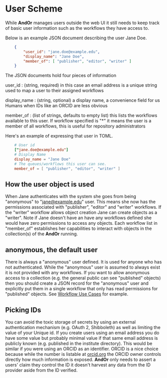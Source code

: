 
# User Scheme

While **AndOr** manages users outside the web UI it still 
needs to keep track of basic user information such as the
workflows they have access to.

Below is an example JSON document describing the user Jane Doe.

```json
    {
        "user_id": "jane.doe@example.edu",
        "display_name": "Jane Doe",
        "member_of": [ "publisher", "editor", "writer" ]
    }
```

The JSON documents hold four pieces of information

user\_id
: (string, required) in this case an email address is a unique string used to map a user to their assigned workflows

display\_name
: (string, optional) a display name, a convenience field for us Humans when IDs like an ORCID are less obvious

member\_of
: (list of strings, defaults to empty list) this lists the workflows available to this user. If workflow specified is "\*" it means the user is a member of all workflows, this is useful for repository administrators

Here's an example of expressing that user in TOML.

```toml
    # User id
    ["jane.doe@example.edu"]
    # Display Name
    display_name = "Jane Doe"
    # The queues/workflows this user can see.
    member_of = [ "publisher", "editor", "writer" ]
```

## How the user object is used

When Jane authenticates with the system she goes from being
"anonymous" to "jane@example.edu" user.  This means she now has the
permissions associated with "publisher", "editor" and "writer" workflows.
If the "writer" workflow allows object creation Jane can create
objects as a "writer". 
Note if Jane doesn't have an have any workflows defined she would
have zero permissions to access any objects. Each workflow list in
"member\_of" establishes her capabilities to interact with 
objects in the collection(s) of the **AndOr** running.

## anonymous, the default user

There is always a "anonymous" user defined. It is used for anyone who
has not authenticated.  While the "anonymous" user is assumed to always
exist it is not provided with any workflows. If you want to allow
anonymous access to a collection (e.g. the general public can see
"published" objects) then you should create a JSON record for the
"anonymous" user and explicitly put them in a single workflow that
only has read permissions for "published" objects. See [Workflow Use Cases](Workflow-Use-Cases.html) for example.

## Picking IDs

You can avoid the toxic storage of secrets by using an external
authentication mechanism (e.g. OAuth 2, Shibboleth) as well as 
limiting the value of your Unique id.  If you create users using 
an email address you do have some value but probably minimal value 
if that same email address is publicly known (e.g. published in 
the institute directory).  This would be similar if you were using
an ORCID as an identifier. ORCID is a nice choice because while
the number is listable at [orcid.org](https://orcid.org) the
ORCID owner controls directly how much information is exposed.
**AndOr** only needs to assert a users' claim they control
the ID it doesn't harvest any data from the ID provider aside
from the ID verified.


